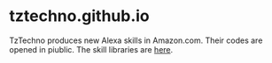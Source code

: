 # tztechno.github.io

TzTechno produces new Alexa skills in Amazon.com.
Their codes are opened in piublic.
The skill libraries are [here](https://amzn.to/2X4JqEN).

